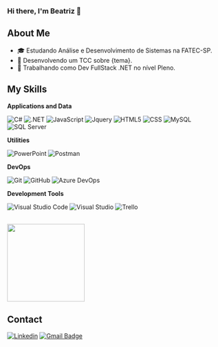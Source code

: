 ### Hi there, I'm Beatriz 👋

## About Me

- 🎓 Estudando Análise e Desenvolvimento de Sistemas na FATEC-SP.
- 🔭 Desenvolvendo um TCC sobre {tema}.
- 💼 Trabalhando como Dev FullStack .NET no nível Pleno.

## My Skills

**Applications and Data**

![C#](https://img.shields.io/badge/-C%23-333333?style=flat&logo=c-sharp)
![.NET](https://img.shields.io/badge/-.NET-333333?style=flat&logo=.net&logoColor=BF40BF)
![JavaScript](https://img.shields.io/badge/JavaScript-323330?style=flat&logo=javascript&logoColor=F7DF1E)
![Jquery](https://img.shields.io/badge/jQuery-333333?style=flat&logo=jquery&logoColor=0769AD)
![HTML5](https://img.shields.io/badge/-HTML5-333333?style=flat&logo=HTML5)
![CSS](https://img.shields.io/badge/-CSS-333333?style=flat&logo=CSS3&logoColor=1572B6)
![MySQL](https://img.shields.io/badge/-MySQL-333333?style=flat&logo=mysql)
![SQL Server](https://img.shields.io/badge/-Microsoft_SQL_Server-333333?style=flat&logo=microsoft-sql-server&logoColor=CC2927)

**Utilities**

![PowerPoint](https://img.shields.io/badge/Microsoft_PowerPoint-333333?style=flat&logo=microsoft-powerpoint&logoColor=B7472A)
![Postman](https://img.shields.io/badge/-Postman-333333?style=flat&logo=postman)

**DevOps**

![Git](https://img.shields.io/badge/-Git-333333?style=flat&logo=git)
![GitHub](https://img.shields.io/badge/-GitHub-333333?style=flat&logo=github)
![Azure DevOps](https://img.shields.io/badge/Microsoft_Azure-333333?style=flat&logo=microsoft-azure&logoColor=0089D6)

**Development Tools**

![Visual Studio Code](https://img.shields.io/badge/-Visual%20Studio%20Code-333333?style=flat&logo=visual-studio-code&logoColor=007ACC)
![Visual Studio](https://img.shields.io/badge/-Visual%20Studio-333333?style=flat&logo=visual-studio&logoColor=BF40BF)
![Trello](https://img.shields.io/badge/-Trello-333333?style=flat&logo=trello&logoColor=007ACC)

<br/>

<a href="https://github.com/beatrizdossantos" title="Perfil da Beatriz">
  <img height="180em" src="https://github-readme-stats.vercel.app/api/top-langs/?username=beatrizdossantos&theme=dark&hide_border=false&include_all_commits=true&count_private=true&layout=compact" />
</a>

## Contact

[![Linkedin](https://img.shields.io/badge/-Beatriz-blue?style=flat-square&logo=Linkedin&logoColor=white&link=https://www.linkedin.com/in/beatriz-dos-santos-silva-191803205/)](https://www.linkedin.com/in/beatriz-dos-santos-silva-191803205/)
[![Gmail Badge](https://img.shields.io/badge/-beatriz.dssilva3@email.com-006bed?style=flat-square&logo=Gmail&logoColor=white&link=mailto:beatriz.dssilva3@gmail.com)](mailto:beatriz.dssilva3@gmail.com)
